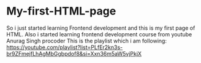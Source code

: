 # My-first-HTML-page
So i just started learning Frontend development and this is my first page of HTML.
Also i started learning frontend development course from youtube Anurag Singh procoder
This is the playlist which i am following: https://youtube.com/playlist?list=PLfEr2kn3s-br9ZFmejfLhAgMbGgbpdof8&si=Xxn36m5aW5vjPkjX

